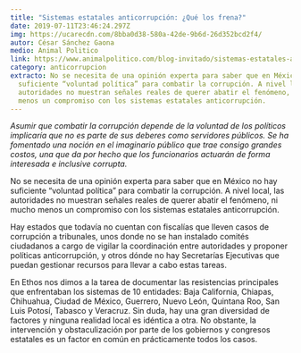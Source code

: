 ```yaml
---
title: "Sistemas estatales anticorrupción: ¿Qué los frena?"
date: 2019-07-11T23:46:24.297Z
img: https://ucarecdn.com/8bba0d38-580a-42de-9b6d-26d352bcd2f4/
autor: César Sánchez Gaona
medio: Animal Politico
link: https://www.animalpolitico.com/blog-invitado/sistemas-estatales-anticorrupcion-que-los-frena/
category: anticorrupcion
extracto: No se necesita de una opinión experta para saber que en México no hay
  suficiente “voluntad política” para combatir la corrupción. A nivel local, las
  autoridades no muestran señales reales de querer abatir el fenómeno, ni mucho
  menos un compromiso con los sistemas estatales anticorrupción.
---
```

*Asumir que combatir la corrupción depende de la voluntad de los políticos implicaría que no es parte de sus deberes como servidores públicos. Se ha fomentado una noción en el imaginario público que trae consigo grandes costos, una que da por hecho que los funcionarios actuarán de forma interesada e inclusive corrupta.*

No se necesita de una opinión experta para saber que en México no hay suficiente “voluntad política” para combatir la corrupción. A nivel local, las autoridades no muestran señales reales de querer abatir el fenómeno, ni mucho menos un compromiso con los sistemas estatales anticorrupción.

Hay estados que todavía no cuentan con fiscalías que lleven casos de corrupción a tribunales, unos donde no se han instalado comités ciudadanos a cargo de vigilar la coordinación entre autoridades y proponer políticas anticorrupción, y otros dónde no hay Secretarías Ejecutivas que puedan gestionar recursos para llevar a cabo estas tareas.

En Ethos nos dimos a la tarea de documentar las resistencias principales que enfrentaban los sistemas de 10 entidades: Baja California, Chiapas, Chihuahua, Ciudad de México, Guerrero, Nuevo León, Quintana Roo, San Luis Potosí, Tabasco y Veracruz. Sin duda, hay una gran diversidad de factores y ninguna realidad local es idéntica a otra. No obstante, la intervención y obstaculización por parte de los gobiernos y congresos estatales es un factor en común en prácticamente todos los casos.